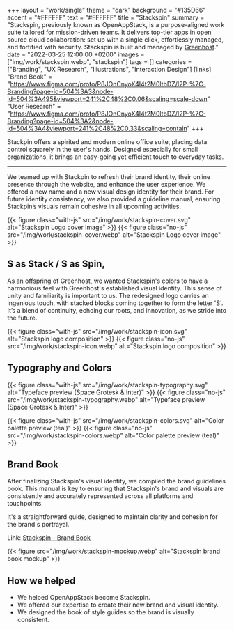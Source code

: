 +++
layout = "work/single"
theme = "dark"
background = "#135D66"
accent = "#FFFFFF"
text = "#FFFFFF"
title = "Stackspin"
summary = "Stackspin, previously known as OpenAppStack, is a purpose-aligned work suite tailored for mission-driven teams. It delivers top-tier apps in open source cloud collaboration: set up with a single click, effortlessly managed, and fortified with security. Stackspin is built and managed by [Greenhost](https://greenhost.net/)."
date = "2022-03-25 12:00:00 +0200"
images = ["img/work/stackspin.webp", "stackspin"]
tags = []
categories = ["Branding", "UX Research", "Illustrations", "Interaction Design"]
[links]
    "Brand Book" = "https://www.figma.com/proto/P8JOnCnyoX4I4t2M0ltbDZ/I2P-%7C-Branding?page-id=504%3A3&node-id=504%3A495&viewport=241%2C48%2C0.06&scaling=scale-down"
    "User Research" = "https://www.figma.com/proto/P8JOnCnyoX4I4t2M0ltbDZ/I2P-%7C-Branding?page-id=504%3A2&node-id=504%3A4&viewport=241%2C48%2C0.33&scaling=contain"
+++

Stackpin offers a spirited and modern online office suite, placing data control squarely in the user's hands. Designed especially for small organizations, it brings an easy-going yet efficient touch to everyday tasks.

---

We teamed up with Stackpin to refresh their brand identity, their online presence through the website, and enhance the user experience. We offered a new name and a new visual design identity for their brand. For future identity consistency, we also provided a guideline manual, ensuring Stackpin’s visuals remain cohesive in all upcoming activities.

{{< figure class="with-js" src="/img/work/stackspin-cover.svg" alt="Stackspin Logo cover image" >}}
{{< figure class="no-js" src="/img/work/stackspin-cover.webp" alt="Stackspin Logo cover image" >}}

## S as Stack / S as Spin,

As an offspring of Greenhost, we wanted Stackspin's colors to have a harmonious feel with Greenhost's established visual identity. This sense of unity and familiarity is important to us. The redesigned logo carries an ingenious touch, with stacked blocks coming together to form the letter 'S'. It’s a blend of continuity, echoing our roots, and innovation, as we stride into the future.

{{< figure class="with-js" src="/img/work/stackspin-icon.svg" alt="Stackspin logo composition" >}}
{{< figure class="no-js" src="/img/work/stackspin-icon.webp" alt="Stackspin logo composition" >}}


## Typography and Colors

{{< figure class="with-js" src="/img/work/stackspin-typography.svg" alt="Typeface preview (Space Grotesk & Inter)" >}}
{{< figure class="no-js" src="/img/work/stackspin-typography.webp" alt="Typeface preview (Space Grotesk & Inter)" >}}

{{< figure class="with-js" src="/img/work/stackspin-colors.svg" alt="Color palette preview (teal)" >}}
{{< figure class="no-js" src="/img/work/stackspin-colors.webp" alt="Color palette preview (teal)" >}}

## Brand Book

After finalizing Stackspin's visual identity, we compiled the brand guidelines book. This manual is key to ensuring that Stackspin's brand and visuals are consistently and accurately represented across all platforms and touchpoints. 

It's a straightforward guide, designed to maintain clarity and cohesion for the brand's portrayal.

Link: [Stackspin - Brand Book](https://www.figma.com/proto/upxHYnkoc9x4bKSXlCvsdv/Branding?page-id=77%3A62&node-id=81%3A100&viewport=241%2C48%2C0.19&scaling=contain)

{{< figure src="/img/work/stackspin-mockup.webp" alt="Stackspin brand book mockup" >}}

## How we helped

- We helped OpenAppStack become Stackspin.
- We offered our expertise to create their new brand and visual identity.
- We designed the book of style guides so the brand is visually consistent.